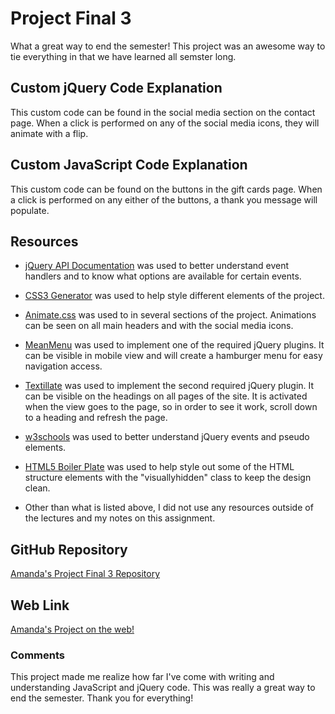 

# Project Final 3

What a great way to end the semester! This project was an awesome way to tie everything in that we have learned all semster long.

## Custom jQuery Code Explanation

This custom code can be found in the social media section on the contact page. When a click is performed on any of the social media icons, they will animate with a flip.

## Custom JavaScript Code Explanation

This custom code can be found on the buttons in the gift cards page. When a click is performed on any either of the buttons, a thank you message will populate.

## Resources

* [jQuery API Documentation](http://api.jquery.com/) was used to better understand event handlers and to know what options are available for certain events.

* [CSS3 Generator](http://api.jquery.com/) was used to help style different elements of the project.

* [Animate.css](https://daneden.github.io/animate.css/) was used to in several sections of the project. Animations can be seen on all main headers and with the social media icons.

* [MeanMenu](http://www.meanthemes.com/plugins/meanmenu/) was used to implement one of the required jQuery plugins. It can be visible in mobile view and will create a hamburger menu for easy navigation access.

* [Textillate](https://jschr.github.io/textillate/) was used to implement the second required jQuery plugin. It can be visible on the headings on all pages of the site. It is activated when the view goes to the page, so in order to see it work, scroll down to a heading and refresh the page.

* [w3schools](http://www.w3schools.com/) was used to better understand jQuery events and pseudo elements.

* [HTML5 Boiler Plate](https://github.com/h5bp/html5-boilerplate/blob/master/src/css/main.css#L107-L169) was used to help style out some of the HTML structure elements with the "visuallyhidden" class to keep the design clean.

* Other than what is listed above, I did not use any resources outside of the lectures and my notes on this assignment.

## GitHub Repository

[Amanda's Project Final 3 Repository](https://github.com/anrincon11/project_final3_rincon_amanda.git)

## Web Link

[Amanda's Project on the web!](http://amandarincon.com/project_final3_rincon_amanda/)

### Comments

This project made me realize how far I've come with writing and understanding JavaScript and jQuery code. This was really a great way to end the semester. Thank you for everything!